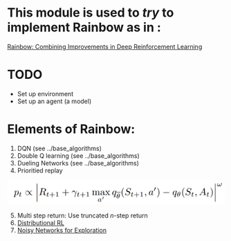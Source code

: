 # This module is used to _try_ to implement Rainbow as in :
[Rainbow: Combining Improvements in Deep Reinforcement Learning](https://arxiv.org/pdf/1710.02298.pdf)

# TODO
* Set up environment
* Set up an agent (a model)

# Elements of Rainbow:
1. DQN (see ../base_algorithms)
2. Double Q learning (see ../base_algorithms)
3. Dueling Networks (see ../base_algorithms)
4. Prioritied replay

![](./prioritised_replay.png?)

5. Multi step return: Use truncated _n_-step return 
6. [Distributional RL](https://arxiv.org/pdf/1707.06887.pdf)
7. [Noisy Networks for Exploration](https://arxiv.org/pdf/1706.10295.pdf)

